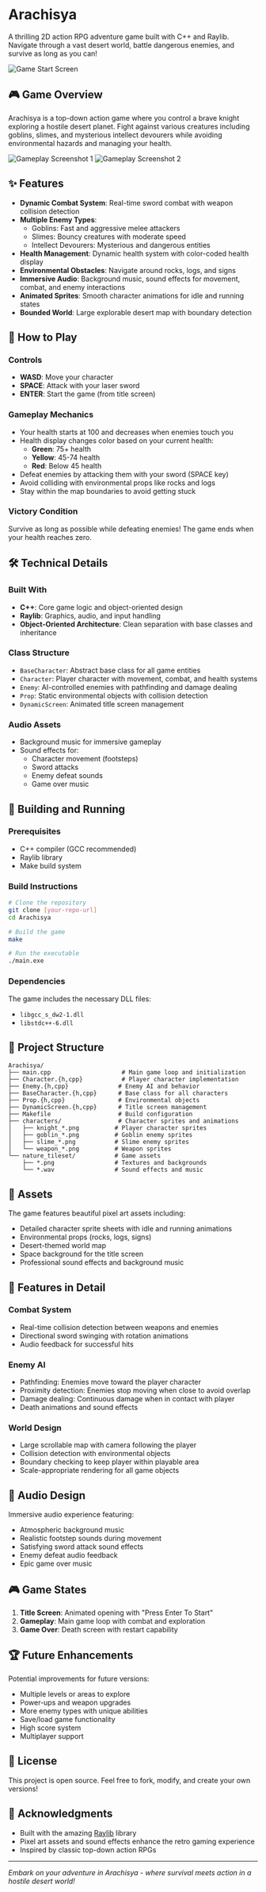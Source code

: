 # Arachisya

A thrilling 2D action RPG adventure game built with C++ and Raylib. Navigate through a vast desert world, battle dangerous enemies, and survive as long as you can!

![Game Start Screen]([./screenshots/start_screen.png](https://github.com/Ofir-Roz/Small_Games/assets/68872614/ba19ab2f-abd8-46a0-9b49-7feb1aa9065f))

## 🎮 Game Overview

Arachisya is a top-down action game where you control a brave knight exploring a hostile desert planet. Fight against various creatures including goblins, slimes, and mysterious intellect devourers while avoiding environmental hazards and managing your health.

![Gameplay Screenshot 1](./screenshots/gameplay_1.png)
![Gameplay Screenshot 2](./screenshots/gameplay_2.png)

## ✨ Features

- **Dynamic Combat System**: Real-time sword combat with weapon collision detection
- **Multiple Enemy Types**: 
  - Goblins: Fast and aggressive melee attackers
  - Slimes: Bouncy creatures with moderate speed
  - Intellect Devourers: Mysterious and dangerous entities
- **Health Management**: Dynamic health system with color-coded health display
- **Environmental Obstacles**: Navigate around rocks, logs, and signs
- **Immersive Audio**: Background music, sound effects for movement, combat, and enemy interactions
- **Animated Sprites**: Smooth character animations for idle and running states
- **Bounded World**: Large explorable desert map with boundary detection

## 🎯 How to Play

### Controls
- **WASD**: Move your character
- **SPACE**: Attack with your laser sword
- **ENTER**: Start the game (from title screen)

### Gameplay Mechanics
- Your health starts at 100 and decreases when enemies touch you
- Health display changes color based on your current health:
  - **Green**: 75+ health
  - **Yellow**: 45-74 health  
  - **Red**: Below 45 health
- Defeat enemies by attacking them with your sword (SPACE key)
- Avoid colliding with environmental props like rocks and logs
- Stay within the map boundaries to avoid getting stuck

### Victory Condition
Survive as long as possible while defeating enemies! The game ends when your health reaches zero.

## 🛠️ Technical Details

### Built With
- **C++**: Core game logic and object-oriented design
- **Raylib**: Graphics, audio, and input handling
- **Object-Oriented Architecture**: Clean separation with base classes and inheritance

### Class Structure
- `BaseCharacter`: Abstract base class for all game entities
- `Character`: Player character with movement, combat, and health systems
- `Enemy`: AI-controlled enemies with pathfinding and damage dealing
- `Prop`: Static environmental objects with collision detection
- `DynamicScreen`: Animated title screen management

### Audio Assets
- Background music for immersive gameplay
- Sound effects for:
  - Character movement (footsteps)
  - Sword attacks
  - Enemy defeat sounds
  - Game over music

## 🚀 Building and Running

### Prerequisites
- C++ compiler (GCC recommended)
- Raylib library
- Make build system

### Build Instructions
```bash
# Clone the repository
git clone [your-repo-url]
cd Arachisya

# Build the game
make

# Run the executable
./main.exe
```

### Dependencies
The game includes the necessary DLL files:
- `libgcc_s_dw2-1.dll`
- `libstdc++-6.dll`

## 📁 Project Structure

```
Arachisya/
├── main.cpp                    # Main game loop and initialization
├── Character.{h,cpp}           # Player character implementation
├── Enemy.{h,cpp}              # Enemy AI and behavior
├── BaseCharacter.{h,cpp}      # Base class for all characters
├── Prop.{h,cpp}               # Environmental objects
├── DynamicScreen.{h,cpp}      # Title screen management
├── Makefile                   # Build configuration
├── characters/                # Character sprites and animations
│   ├── knight_*.png          # Player character sprites
│   ├── goblin_*.png          # Goblin enemy sprites
│   ├── slime_*.png           # Slime enemy sprites
│   └── weapon_*.png          # Weapon sprites
└── nature_tileset/           # Game assets
    ├── *.png                 # Textures and backgrounds
    └── *.wav                 # Sound effects and music
```

## 🎨 Assets

The game features beautiful pixel art assets including:
- Detailed character sprite sheets with idle and running animations
- Environmental props (rocks, logs, signs)
- Desert-themed world map
- Space background for the title screen
- Professional sound effects and background music

## 🔧 Features in Detail

### Combat System
- Real-time collision detection between weapons and enemies
- Directional sword swinging with rotation animations
- Audio feedback for successful hits

### Enemy AI
- Pathfinding: Enemies move toward the player character
- Proximity detection: Enemies stop moving when close to avoid overlap
- Damage dealing: Continuous damage when in contact with player
- Death animations and sound effects

### World Design
- Large scrollable map with camera following the player
- Collision detection with environmental objects
- Boundary checking to keep player within playable area
- Scale-appropriate rendering for all game objects

## 🎵 Audio Design

Immersive audio experience featuring:
- Atmospheric background music
- Realistic footstep sounds during movement
- Satisfying sword attack sound effects
- Enemy defeat audio feedback
- Epic game over music

## 🎮 Game States

1. **Title Screen**: Animated opening with "Press Enter To Start"
2. **Gameplay**: Main game loop with combat and exploration
3. **Game Over**: Death screen with restart capability

## 🏆 Future Enhancements

Potential improvements for future versions:
- Multiple levels or areas to explore
- Power-ups and weapon upgrades
- More enemy types with unique abilities
- Save/load game functionality
- High score system
- Multiplayer support

## 📄 License

This project is open source. Feel free to fork, modify, and create your own versions!

## 🙏 Acknowledgments

- Built with the amazing [Raylib](https://www.raylib.com/) library
- Pixel art assets and sound effects enhance the retro gaming experience
- Inspired by classic top-down action RPGs

---

*Embark on your adventure in Arachisya - where survival meets action in a hostile desert world!*
